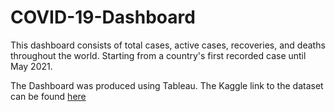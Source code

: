 # COVID-19-Dashboard

This dashboard consists of total cases, active cases, recoveries, and deaths throughout the world. Starting from a country's first recorded case until May 2021.

The Dashboard was produced using Tableau. The Kaggle link to the dataset can be found [here](https://www.kaggle.com/virajkulkarni952/covid19-dataset)
